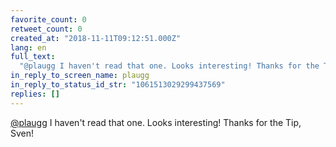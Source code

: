 ```yaml
---
favorite_count: 0
retweet_count: 0
created_at: "2018-11-11T09:12:51.000Z"
lang: en
full_text:
  "@plaugg I haven't read that one. Looks interesting! Thanks for the Tip, Sven!"
in_reply_to_screen_name: plaugg
in_reply_to_status_id_str: "1061513029299437569"
replies: []
---
```


[@plaugg](https://twitter.com/plaugg) I haven't read that one. Looks
interesting! Thanks for the Tip, Sven!

